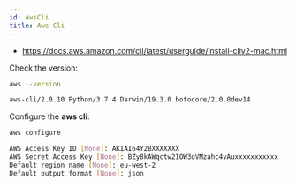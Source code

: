 ```yaml
---
id: AwsCli
title: Aws Cli
---
```


- https://docs.aws.amazon.com/cli/latest/userguide/install-cliv2-mac.html

Check the version:

```bash
aws --version
```

```bash
aws-cli/2.0.10 Python/3.7.4 Darwin/19.3.0 botocore/2.0.0dev14
```

Configure the **aws cli**:

```bash
aws configure
```

```bash
AWS Access Key ID [None]: AKIAI64Y2BXXXXXXX
AWS Secret Access Key [None]: BZy8kAWqctw2IOW3oVMzahc4vAuxxxxxxxxxxx
Default region name [None]: eu-west-2
Default output format [None]: json
```
